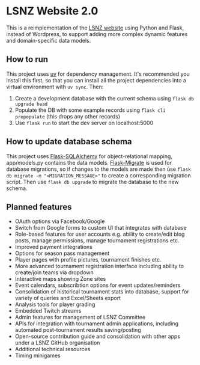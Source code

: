 # LSNZ Website 2.0

This is a reimplementation of the [LSNZ website](lasersportsnz.com) using Python and Flask, instead of Wordpress, to support adding more complex dynamic features and domain-specific data models.

## How to run
This project uses [uv](https://docs.astral.sh/uv/) for dependency management. It's recommended you install this first, so that you can install all the project dependencies into a virtual environment with ```uv sync```. Then:
1. Create a development database with the current schema using ```flask db upgrade head```
2. Populate the DB with some example records using ```flask cli prepopulate``` (this drops any other records)
3. Use ```flask run``` to start the dev server on localhost:5000

## How to update database schema
This project uses [Flask-SQLAlchemy](https://flask-sqlalchemy.readthedocs.io/en/stable/) for object-relational mapping, app/models.py contains the data models. [Flask-Migrate](https://flask-migrate.readthedocs.io/en/latest/) is used for database migrations, so if changes to the models are made then ūse ```flask db migrate -m "<MIGRATION_MESSAGE>"``` to create a corresponding migration script. Then use ```flask db upgrade``` to migrate the database to the new schema. 

## Planned features
* OAuth options via Facebook/Google
* Switch from Google forms to custom UI that integrates with database
* Role-based features for user accounts e.g. ability to create/edit blog posts, manage permissions, manage tournament registrations etc.
* Improved payment integrations
* Options for season pass management
* Player pages with profile pictures, tournament finishes etc.
* More advanced tournament registration interface including ability to create/join teams via dropdown
* Interactive maps showing Zone sites
* Event calendars, subscribtion options for event updates/reminders
* Consolidation of historical tournament stats into database, support for variety of queries and Excel/Sheets export
* Analysis tools for player grading
* Embedded Twitch streams
* Admin features for management of LSNZ Committee
* APIs for integration with tournament admin applications, including automated post-tournament results saving/posting
* Open-source contribution guide and consolidation with other apps under a LSNZ GitHub organisation
* Additional technical resources
* Timing minigames